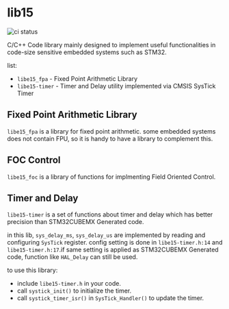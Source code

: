# lib15

![ci status](https://github.com/E15-Studio/libe15/actions/workflows/c-cpp.yml/badge.svg)

C/C++ Code library mainly designed to implement useful functionalities in code-size sensitive embedded systems such as STM32.

list:

 - `libe15_fpa` - Fixed Point Arithmetic Library
 - `libe15-timer` - Timer and Delay utility implemented via CMSIS SysTick Timer


## Fixed Point Arithmetic Library
`libe15_fpa` is a library for fixed point arithmetic. some embedded systems does not contain FPU, so it is handy to have a library to complement this.

## FOC Control
`libe15_foc` is a library of functions for implmenting Field Oriented Control.

## Timer and Delay
`libe15-timer` is a set of functions about timer and delay which has better precision than STM32CUBEMX Generated code.

in this lib, `sys_delay_ms`, `sys_delay_us` are implemented by reading and configuring `SysTick` register. config setting is done in `libe15-timer.h:14` and `libe15-timer.h:17`.if same setting is applied as STM32CUBEMX Generated code, function like `HAL_Delay` can still be used.

to use this library:
- include `libe15-timer.h` in your code.
- call `systick_init()` to initialize the timer.
- call `systick_timer_isr()` in `SysTick_Handler()` to update the timer.
